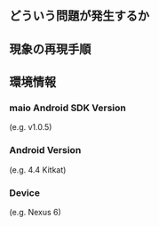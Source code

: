 ## どういう問題が発生するか



## 現象の再現手順



## 環境情報

### maio Android SDK Version

(e.g. v1.0.5)

### Android Version

(e.g. 4.4 Kitkat)

### Device

(e.g. Nexus 6)
